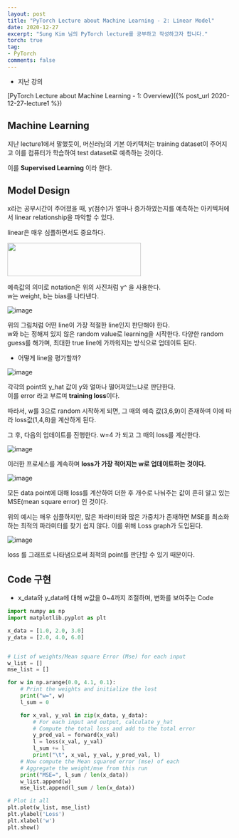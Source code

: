 ```yaml
---
layout: post
title: "PyTorch Lecture about Machine Learning - 2: Linear Model"
date: 2020-12-27
excerpt: "Sung Kim 님의 PyTorch lecture를 공부하고 작성하고자 합니다."
torch: true
tag:
- PyTorch
comments: false
---
```


- 지난 강의

[PyTorch Lecture about Machine Learning - 1: Overview]({% post_url 2020-12-27-lecture1 %})

## Machine Learning

지난 lecture1에서 말했듯이, 머신러닝의 기본 아키텍처는 training dataset이 주어지고 이를 컴퓨터가 학습하여 test dataset로 예측하는 것이다.

이를 **Supervised Learning** 이라 한다.


## Model Design

x라는 공부시간이 주어졌을 때, y(점수)가 얼마나 증가하였는지를 예측하는 아키텍처에서 linear relationship을 파악할 수 있다.

linear은 매우 심플하면서도 중요하다.<br>

<img src="https://user-images.githubusercontent.com/28617444/103172224-5b0f7a00-4895-11eb-9333-9b1329346ad0.png" width="300" height="75">

예측값의 의미로 notation은 위의 사진처럼 y^ 을 사용한다.<br>
w는 weight, b는 bias를 나타낸다.

![image](https://user-images.githubusercontent.com/28617444/103172324-ff91bc00-4895-11eb-8f89-e828a294cae7.png)

위의 그림처럼 어떤 line이 가장 적절한 line인지 판단해야 한다. <br>
w와 b는 정해져 있지 않은 random value로 learning을 시작한다.
다양한 random guess를 해가며, 최대한 true line에 가까워지는 방식으로 업데이트 된다.

- 어떻게 line을 평가할까?

![image](https://user-images.githubusercontent.com/28617444/103172420-98c0d280-4896-11eb-9042-748ef6f1630e.png)

각각의 point의 y_hat 값이 y와 얼마나 떨어져있느냐로 판단한다.<br>
이를 error 라고 부르며 **training loss**이다.

따라서, w를 3으로 random 시작하게 되면, 그 때의 예측 값(3,6,9)이 존재하며 이에 따라 loss값(1,4,8)을 계산하게 된다.

그 후, 다음의 업데이트를 진행한다. w=4 가 되고 그 때의 loss를 계산한다.

![image](https://user-images.githubusercontent.com/28617444/103172428-b5f5a100-4896-11eb-8d97-10221aa0576b.png)

이러한 프로세스를 계속하며 **loss가 가장 적어지는 w로 업데이트하는 것이다.**

![image](https://user-images.githubusercontent.com/28617444/103172464-079e2b80-4897-11eb-926e-c2c6475ffd84.png)

모든 data point에 대해 loss를 계산하여 더한 후 개수로 나눠주는 값이 흔히 알고 있는 MSE(mean square error) 인 것이다.

위의 예시는 매우 심플하지만, 많은 파라미터와 많은 가중치가 존재하면 MSE를 최소화하는 최적의 파라미터를 찾기 쉽지 않다. 이를 위해 Loss graph가 도입된다.

![image](https://user-images.githubusercontent.com/28617444/103172516-73809400-4897-11eb-89bd-76c0dbfbd375.png)

loss 를 그래프로 나타냄으로써 최적의 point를 판단할 수 있기 때문이다.

## Code 구현

- x_data와 y_data에 대해 w값을 0~4까지 조절하며, 변화를 보여주는 Code

```python
import numpy as np
import matplotlib.pyplot as plt

x_data = [1.0, 2.0, 3.0]
y_data = [2.0, 4.0, 6.0]


# List of weights/Mean square Error (Mse) for each input
w_list = []
mse_list = []

for w in np.arange(0.0, 4.1, 0.1):
    # Print the weights and initialize the lost
    print("w=", w)
    l_sum = 0

    for x_val, y_val in zip(x_data, y_data):
        # For each input and output, calculate y_hat
        # Compute the total loss and add to the total error
        y_pred_val = forward(x_val)
        l = loss(x_val, y_val)
        l_sum += l
        print("\t", x_val, y_val, y_pred_val, l)
    # Now compute the Mean squared error (mse) of each
    # Aggregate the weight/mse from this run
    print("MSE=", l_sum / len(x_data))
    w_list.append(w)
    mse_list.append(l_sum / len(x_data))

# Plot it all
plt.plot(w_list, mse_list)
plt.ylabel('Loss')
plt.xlabel('w')
plt.show()
```
